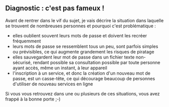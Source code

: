 ## Diagnostic : c'est pas fameux !

Avant de rentrer dans le vif du sujet, je vais décrire la situation dans laquelle se trouvent de nombreuses personnes et pourquoi c'est problématique :

- elles oublient souvent leurs mots de passe et doivent les recréer fréquemment
- leurs mots de passe se ressemblent tous un peu, sont parfois simples ou prévisibles, ce qui augmente grandement les risques de piratage
- elles sauvegardent leur mot de passe dans un fichier texte non-sécurisé, rendant possible sa consultation possible par toute personne ayant accès, même un instant, à leur appareil
- l'inscription à un service, et donc la création d'un nouveau mot de passe, est un casse-tête, ce qui décourage beaucoup de personnes d'utiliser de nouveau services en ligne

Si vous vous retrouvez dans une ou plusieurs de ces situations, vous avez frappé à la bonne porte ;-)
